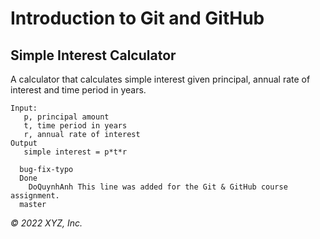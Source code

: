 # Introduction to Git and GitHub

## Simple Interest Calculator

A calculator that calculates simple interest given principal, annual rate of interest and time period in years.

```
Input:
   p, principal amount
   t, time period in years
   r, annual rate of interest
Output
   simple interest = p*t*r

  bug-fix-typo
  Done
	DoQuynhAnh This line was added for the Git & GitHub course assignment.
  master
```

_© 2022 XYZ, Inc._
